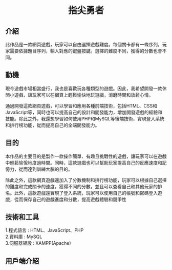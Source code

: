 <h1 align="center"> 指尖勇者 </h1>

## 介紹
  此作品是一款網頁遊戲，玩家可以自由選擇遊戲難度。每個關卡都有一條序列，玩家需要依據題目序列，輸入對應的鍵盤按鍵。選擇的難度不同，獲得的分數也會不同。 

## 動機
現今遊戲市場相當盛行，我也是喜歡玩各種類型的遊戲。因此，我希望開發一款休閒小遊戲，讓玩家可以在網頁上輕鬆愉快地玩遊戲，消磨時間和放鬆心情。  

通過開發這款網頁遊戲，可以學習和應用各種前端技術，包括HTML、CSS和JavaScript等，同時也可以提高自己的設計和開發能力，增加開發遊戲的經驗和技能。除此之外，我還想學習如何使用PHP和MySQL等後端技術，實現登入系統和排行榜功能，從而提高自己的全端開發能力。

## 目的
本作品的主要目的是製作一款操作簡單、有趣且挑戰性的遊戲，讓玩家可以在遊戲中輕鬆愉悅地度過時間。同時，這款遊戲也可以幫助玩家提高自己的反應速度和記憶力，從而達到訓練大腦的目的。

除此之外，這款網頁遊戲還加入了分數機制和排行榜功能，玩家可以根據自己選擇的難度和完成關卡的速度，獲得不同的分數，並且可以查看自己和其他玩家的排名。此外，這款遊戲還實現了登入系統，玩家可以使用自己的帳號和密碼登入遊戲，從而保存自己的遊戲進度和分數，提高遊戲體驗和競爭性  

## 技術和工具
1.程式語言 : HTML、JavaScript、PHP  
2.資料庫 : MySQL  
3.伺服器架設 : XAMPP(Apache)  

## 用戶端介紹
